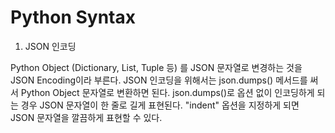Python Syntax
==================================
1. JSON 인코딩  

Python Object (Dictionary, List, Tuple 등) 를 JSON 문자열로 변경하는 것을 JSON Encoding이라 부른다.  JSON 인코딩을 위해서는 json.dumps() 메서드를 써서 Python Object 문자열로
변환하면 된다. json.dumps()로 옵션 없이 인코딩하게 되는 경우 JSON 문자열이 한 줄로 길게 표현된다. "indent" 옵션을 지정하게 되면 JSON 문자열을 깔끔하게 표현할 수 있다.

